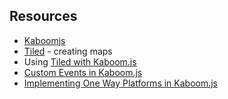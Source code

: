 
Resources
-

- [Kaboomjs](https://kaboomjs.com/doc/setup)
- [Tiled](https://mapeditor.org) - creating maps
- Using [Tiled with Kaboom.js](https://jslegenddev.substack.com/p/how-to-use-tiled-with-kaboomjs)
- [Custom Events in Kaboom.js](https://jslegenddev.substack.com/p/custom-events-in-kaboomjs)
- [Implementing One Way Platforms in Kaboom.js](https://jslegenddev.substack.com/p/how-to-implement-one-way-platforms)
